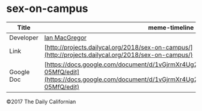 # sex-on-campus

| Title | meme-timeline |
|-|-|
| Developer    | [Ian MacGregor](imacgregor@dailycal.org) |
| Link | [http://projects.dailycal.org/2018/sex-on-campus/](http://projects.dailycal.org/2018/sex-on-campus/) |
| Google Doc | [https://docs.google.com/document/d/1vGjrmXr4Ug2Nfb8PFjjRXYVPC7XHeQaMT2Jr0-05MfQ/edit](https://docs.google.com/document/d/1vGjrmXr4Ug2Nfb8PFjjRXYVPC7XHeQaMT2Jr0-05MfQ/edit) |


©2017 The Daily Californian
